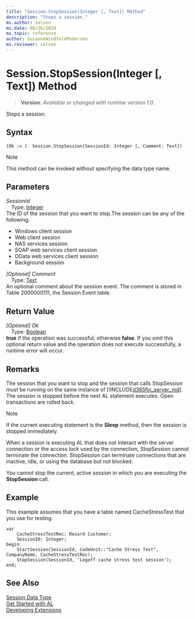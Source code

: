 ```yaml
---
title: "Session.StopSession(Integer [, Text]) Method"
description: "Stops a session."
ms.author: solsen
ms.date: 08/26/2024
ms.topic: reference
author: SusanneWindfeldPedersen
ms.reviewer: solsen
---
```

[//]: # (START>DO_NOT_EDIT)
[//]: # (IMPORTANT:Do not edit any of the content between here and the END>DO_NOT_EDIT.)
[//]: # (Any modifications should be made in the .xml files in the ModernDev repo.)
# Session.StopSession(Integer [, Text]) Method
> **Version**: _Available or changed with runtime version 1.0._

Stops a session.


## Syntax
```AL
[Ok := ]  Session.StopSession(SessionId: Integer [, Comment: Text])
```
> [!NOTE]
> This method can be invoked without specifying the data type name.
## Parameters
*SessionId*  
&emsp;Type: [Integer](../integer/integer-data-type.md)  
The ID of the session that you want to stop.The session can be any of the following:
-   Windows client session
-   Web client session
-   NAS services session
-   SOAP web services client session
-   OData web services client session
-   Background session  

*[Optional] Comment*  
&emsp;Type: [Text](../text/text-data-type.md)  
An optional comment about the session event. The comment is stored in Table 2000000111, the Session Event table.  


## Return Value
*[Optional] Ok*  
&emsp;Type: [Boolean](../boolean/boolean-data-type.md)  
**true** if the operation was successful; otherwise **false**.   If you omit this optional return value and the operation does not execute successfully, a runtime error will occur.  


[//]: # (IMPORTANT: END>DO_NOT_EDIT)

## Remarks  
 The session that you want to stop and the session that calls StopSession must be running on the same instance of [!INCLUDE[d365fin_server_md](../../includes/d365fin_server_md.md)]. The session is stopped before the next AL statement executes. Open transactions are rolled back.  

> [!NOTE]  
>  If the current executing statement is the **Sleep** method, then the session is stopped immediately.  

 When a session is executing AL that does not interact with the server connection or the access lock used by the connection, StopSession cannot terminate the connection. StopSession can terminate connections that are inactive, idle, or using the database but not blocked.  

 You cannot stop the current, active session in which you are executing the **StopSession** call.  

## Example  
 This example assumes that you have a table named CacheStressTest that you use for testing.  

```al
var
    CacheStressTestRec: Record Customer;
    SessionID: Integer;
begin
    StartSession(SessionId, CodeUnit::"Cache Stress Test", CompanyName, CacheStressTestRec);  
    StopSession(SessionId, 'Logoff cache stress test session');  
end;

```

## See Also
[Session Data Type](session-data-type.md)  
[Get Started with AL](../../devenv-get-started.md)  
[Developing Extensions](../../devenv-dev-overview.md)